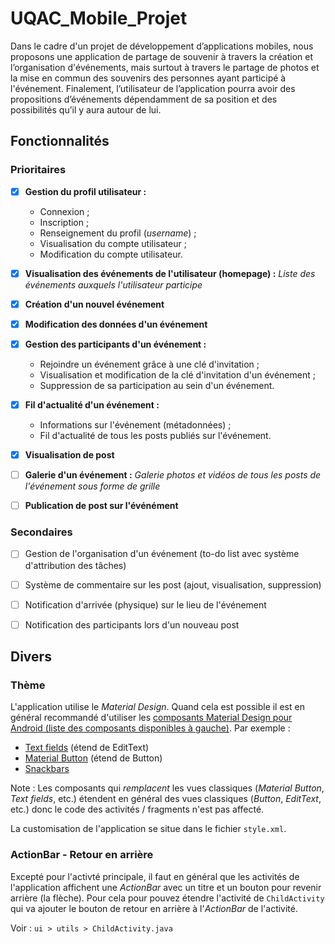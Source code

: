 # UQAC_Mobile_Projet

Dans le cadre d'un projet de développement d’applications mobiles, nous proposons une application de partage de souvenir à travers la création et l’organisation d'événements, mais surtout à travers le partage de photos et la mise en commun des souvenirs des personnes ayant participé à l'événement. Finalement, l’utilisateur de l’application pourra avoir des propositions d’événements dépendamment de sa position et des possibilités qu’il y aura autour de lui. 

## Fonctionnalités

### Prioritaires
- [x] **Gestion du profil utilisateur :** 
    - Connexion ; 
    - Inscription ; 
    - Renseignement du profil (*username*) ; 
    - Visualisation du compte utilisateur ; 
    - Modification du compte utilisateur.
- [x] **Visualisation des événements de l'utilisateur (homepage) :** *Liste des événements auxquels l'utilisateur participe*
- [x] **Création d'un nouvel événement**
- [x] **Modification des données d'un événement**
- [x] **Gestion des participants d'un événement :** 
    - Rejoindre un événement grâce à une clé d'invitation ; 
    - Visualisation et modification de la clé d'invitation d'un événement ; 
    - Suppression de sa participation au sein d'un événement.
- [x] **Fil d'actualité d'un événement :** 
    - Informations sur l'événement (métadonnées) ; 
    - Fil d'actualité de tous les posts publiés sur l'événement.
- [x] **Visualisation de post**
- [ ] **Galerie d'un événement :** *Galerie photos et vidéos de tous les posts de l'événement sous forme de grille*
- [ ] **Publication de post sur l'événément**


### Secondaires
- [ ] Gestion de l'organisation d'un événement (to-do list avec système d'attribution des tâches)
- [ ] Système de commentaire sur les post (ajout, visualisation, suppression)
- [ ] Notification d'arrivée (physique) sur le lieu de l'événement
- [ ] Notification des participants lors d'un nouveau post


## Divers

### Thème
L'application utilise le *Material Design*. Quand cela est possible il est en général recommandé d'utiliser les [composants Material Design pour Android (liste des composants disponibles à gauche)](https://material.io/develop/android/). Par exemple :
- [Text fields](https://material.io/develop/android/components/text-input-layout/) (étend de EditText)
- [Material Button](https://material.io/develop/android/components/material-button/) (étend de Button)
- [Snackbars](https://material.io/develop/android/components/snackbar/)

Note : Les composants qui *remplacent* les vues classiques (*Material Button*, *Text fields*, etc.) étendent en général des vues classiques (*Button*, *EditText*, etc.) donc le code des activités / fragments n'est pas affecté.

La customisation de l'application se situe dans le fichier `style.xml`.


### ActionBar - Retour en arrière
Excepté pour l'activté principale, il faut en général que les activités de l'application affichent une *ActionBar* avec un titre et un bouton pour revenir arrière (la flèche). Pour cela pour pouvez étendre l'activité de `ChildActivity` qui va ajouter le bouton de retour en arrière à l'*ActionBar* de l'activité. 

Voir : `ui > utils > ChildActivity.java`
